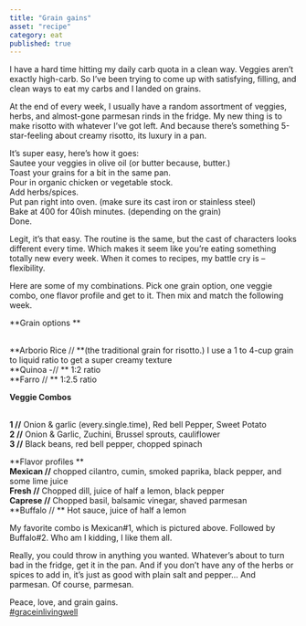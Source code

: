 ```yaml
---
title: "Grain gains"
asset: "recipe" 
category: eat
published: true
---
```


I have a hard time hitting my daily carb quota in a clean way. Veggies aren’t exactly high-carb. So I’ve been trying to come up with satisfying, filling, and clean ways to eat my carbs and I landed on grains.

At the end of every week, I usually have a random assortment of veggies, herbs, and almost-gone parmesan rinds in the fridge. My new thing is to make risotto with whatever I’ve got left. And because there’s something 5-star-feeling about creamy risotto, its luxury in a pan.

It’s super easy, here’s how it goes:
<br/>Sautee your veggies in olive oil (or butter because, butter.)
<br/>Toast your grains for a bit in the same pan.
<br/>Pour in organic chicken or vegetable stock.
<br/>Add herbs/spices.
<br/>Put pan right into oven. (make sure its cast iron or stainless steel)
<br/>Bake at 400 for 40ish minutes. (depending on the grain)
<br/>Done.

Legit, it’s that easy. The routine is the same, but the cast of characters looks different every time. Which makes it seem like you’re eating something totally new every week. When it comes to recipes, my battle cry is – flexibility. 

Here are some of my combinations. Pick one grain option, one veggie combo, one flavor profile and get to it. Then mix and match the following week.

**Grain options **

<br/>**Arborio Rice // **(the traditional grain for risotto.) I use a 1 to 4-cup grain to liquid ratio to get a super creamy texture
<br/>**Quinoa -// ** 1:2 ratio
<br/>**Farro // ** 1:2.5 ratio

**Veggie Combos**

<br/>**1 //** Onion & garlic (every.single.time), Red bell Pepper, Sweet Potato
<br/>**2 //** Onion & Garlic, Zuchini, Brussel sprouts, cauliflower
<br/>**3 //** Black beans, red bell pepper, chopped spinach

**Flavor profiles **
<br/>**Mexican //** chopped cilantro, cumin, smoked paprika, black pepper, and some lime juice
<br/>**Fresh //** Chopped dill, juice of half a lemon, black pepper
<br/>**Caprese //** Chopped basil, balsamic vinegar, shaved parmesan
<br/>**Buffalo // ** Hot sauce, juice of half a lemon

My favorite combo is Mexican#1, which is pictured above. Followed by Buffalo#2. Who am I kidding, I like them all.

Really, you could throw in anything you wanted. Whatever’s about to turn bad in the fridge, get it in the pan. And if you don’t have any of the herbs or spices to add in, it’s just as good with plain salt and pepper... And parmesan. Of course, parmesan.

Peace, love, and grain gains.
<br/>[#graceinlivingwell]( https://www.instagram.com/explore/tags/graceinlivingwell/)
